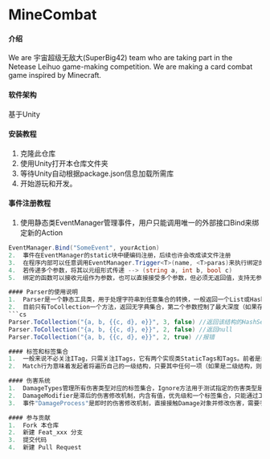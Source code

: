 # MineCombat

#### 介绍
We are 宇宙超级无敌大(SuperBig42) team who are taking part in the Netease Leihuo game-making competition. We are making a card combat game inspired by Minecraft.

#### 软件架构
基于Unity


#### 安装教程
1.  克隆此仓库
2.  使用Unity打开本仓库文件夹
3.  等待Unity自动根据package.json信息加载所需库
4.  开始游玩和开发。

#### 事件注册教程
1.  使用静态类EventManager管理事件，用户只能调用唯一的外部接口Bind来绑定新的Action
```cs
EventManager.Bind("SomeEvent", yourAction)
2.  事件在EventManager的static块中硬编码注册，后续也许会改成读文件注册
3.  在程序内部可以任意调用EventManager.Trigger<T>(name, <T>paras)来执行绑定的所有Action，参数按值传递
4.  若传递多个参数，将其以元组形式传递 --> (string a, int b, bool c)
5.  绑定的函数可以接收元组作为参数，也可以直接接受多个参数，但必须无返回值，支持无参数函数

#### Parser的使用说明
1.  Parser是一个静态工具类，用于处理字符串到任意集合的转换，一般返回一个List或HashSet
2.  目前只有ToCollection一个方法，返回无字典集合，第二个参数控制了最大深度（如果存在第x+1层结构，直接返回null或报错），第三个参数控制是否严格测试（默认false，若为true，任何异常都会报错，否则返回null）
```cs
Parser.ToCollection("{a, b, {{c, d}, e}}", 3, false) //返回该结构的HashSet<object>
Parser.ToCollection("{a, b, {{c, d}, e}}", 2, false) //返回null
Parser.ToCollection("{a, b, {{c, d}, e}}", 2, true) //报错

#### 标签和标签集合
1.  一般来说不必关注ITag，只需关注ITags，它有两个实现类StaticTags和Tags。前者是内存可空且不可修改的，只能包含一级结构，初始化性能更好，但只能作为被Match的目标；后者必定占用内存，可以动态修改，可以包含二级结构
2.  Match行为意味着发起者将遍历自己的一级结构，只要其中任何一项（如果是二级结构，则为该项的每个内容）可以在目标中找到，则视为成功

#### 伤害系统
1.  DamageTypes管理所有伤害类型对应的标签集合，Ignore方法用于测试指定的伤害类型是否被提供标签集合的对象忽略
2.  DamageModifier是滞后的伤害修改机制，内含有值，优先级和一个标签集合，只能通过工厂方法生产ADD型或MUL型
3.  事件"DamageProcess"是即时的伤害修改机制，直接接触Damage对象并修改伤害，需要手动提供一个标签集合并Ignore，否则总是生效；也可以在该事件中添加DamageModifier

#### 参与贡献
1.  Fork 本仓库
2.  新建 Feat_xxx 分支
3.  提交代码
4.  新建 Pull Request

